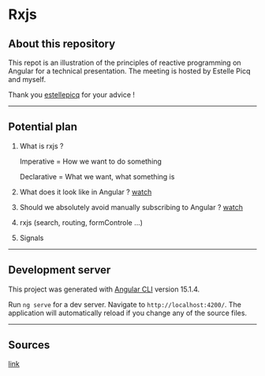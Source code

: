 # Rxjs

## About this repository

This repot is an illustration of the principles of reactive programming on Angular for a technical presentation. The meeting is hosted by Estelle Picq and myself.


Thank you [estellepicq](https://github.com/estellepicq) for your advice !

----
## Potential plan

1. What is rxjs ? 

     Imperative = How we want to do something

     Declarative = What we want, what something is 

2. What does it look like in Angular ? [watch](https://www.youtube.com/watch?v=skOTEbGwncE)

3. Should we absolutely avoid manually subscribing to Angular ? [watch](https://www.youtube.com/watch?v=WvMxnGfqEis)

4. rxjs (search, routing, formControle ...) 

5. Signals

---


## Development server

This project was generated with [Angular CLI](https://github.com/angular/angular-cli) version 15.1.4.

Run `ng serve` for a dev server. Navigate to `http://localhost:4200/`. The application will automatically reload if you change any of the source files.

---

## Sources

[link](https://www.youtube.com/watch?v=B3KJvoyQUdE&list=PLvLBrJpVwC7oDMei6JYcySgH1hMBZti_a)